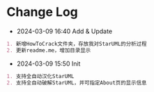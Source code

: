 # Change Log
- 2024-03-09 16:40 Add & Update
```md
1. 新增HowToCrack文件夹，存放我对StarUML的分析过程
2. 更新readme.me，增加目录显示
```
- 2024-03-09 15:50 Init
```md
1. 支持全自动汉化StarUML
2. 支持全自动破解StarUML，并可指定About页的显示信息
```